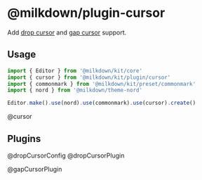 # @milkdown/plugin-cursor

Add [drop cursor](https://github.com/ProseMirror/prosemirror-dropcursor) and
[gap cursor](https://github.com/ProseMirror/prosemirror-gapcursor) support.

## Usage

```typescript
import { Editor } from '@milkdown/kit/core'
import { cursor } from '@milkdown/kit/plugin/cursor'
import { commonmark } from '@milkdown/kit/preset/commonmark'
import { nord } from '@milkdown/theme-nord'

Editor.make().use(nord).use(commonmark).use(cursor).create()
```

@cursor

## Plugins

@dropCursorConfig
@dropCursorPlugin

@gapCursorPlugin
